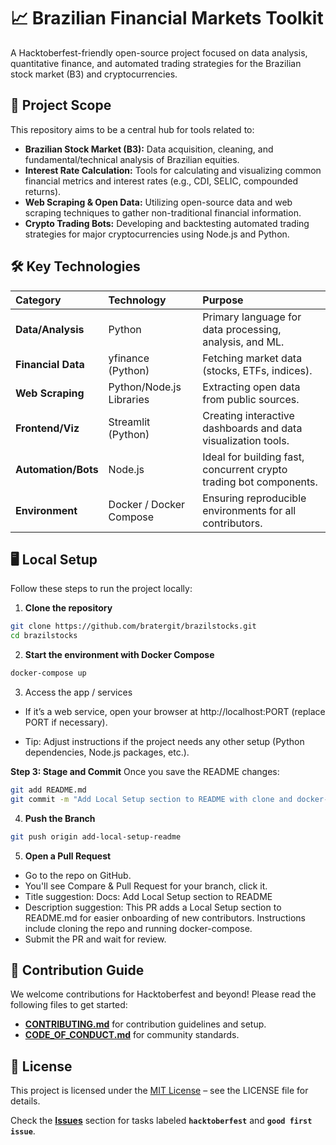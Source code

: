 # 📈 Brazilian Financial Markets Toolkit

A Hacktoberfest-friendly open-source project focused on data analysis, quantitative finance, and automated trading strategies for the Brazilian stock market (B3) and cryptocurrencies.

## 🌟 Project Scope
This repository aims to be a central hub for tools related to:
* **Brazilian Stock Market (B3):** Data acquisition, cleaning, and fundamental/technical analysis of Brazilian equities.
* **Interest Rate Calculation:** Tools for calculating and visualizing common financial metrics and interest rates (e.g., CDI, SELIC, compounded returns).
* **Web Scraping & Open Data:** Utilizing open-source data and web scraping techniques to gather non-traditional financial information.
* **Crypto Trading Bots:** Developing and backtesting automated trading strategies for major cryptocurrencies using Node.js and Python.

## 🛠️ Key Technologies
| Category | Technology | Purpose |
| :--- | :--- | :--- |
| **Data/Analysis** | Python | Primary language for data processing, analysis, and ML. |
| **Financial Data** | yfinance (Python) | Fetching market data (stocks, ETFs, indices). |
| **Web Scraping** | Python/Node.js Libraries | Extracting open data from public sources. |
| **Frontend/Viz** | Streamlit (Python) | Creating interactive dashboards and data visualization tools. |
| **Automation/Bots** | Node.js | Ideal for building fast, concurrent crypto trading bot components. |
| **Environment** | Docker / Docker Compose | Ensuring reproducible environments for all contributors. |

## 🖥️ Local Setup

Follow these steps to run the project locally:

1. **Clone the repository**
```bash
git clone https://github.com/bratergit/brazilstocks.git
cd brazilstocks
```

2. **Start the environment with Docker Compose**
```bash
docker-compose up
```

3. Access the app / services
- If it’s a web service, open your browser at http://localhost:PORT (replace PORT if necessary).

- Tip: Adjust instructions if the project needs any other setup (Python dependencies, Node.js packages, etc.).  

**Step 3: Stage and Commit**
Once you save the README changes:
```bash
git add README.md
git commit -m "Add Local Setup section to README with clone and docker-compose instructions"
```
4. **Push the Branch**
```bash
git push origin add-local-setup-readme
```
5. **Open a Pull Request**
- Go to the repo on GitHub.
- You'll see Compare & Pull Request for your branch, click it.
- Title suggestion: 
Docs: Add Local Setup section to README
- Description suggestion:
This PR adds a Local Setup section to README.md for easier onboarding of new contributors. 
Instructions include cloning the repo and running docker-compose.
- Submit the PR and wait for review.

## 🤝 Contribution Guide
We welcome contributions for Hacktoberfest and beyond! Please read the following files to get started:
* [**CONTRIBUTING.md**](CONTRIBUTING.md) for contribution guidelines and setup.
* [**CODE_OF_CONDUCT.md**](CODE_OF_CONDUCT.md) for community standards.

## 📝 License

This project is licensed under the [MIT License](LICENSE) – see the LICENSE file for details.

Check the [**Issues**](https://github.com/bratergit/stocks/issues) section for tasks labeled **`hacktoberfest`** and **`good first issue`**.

